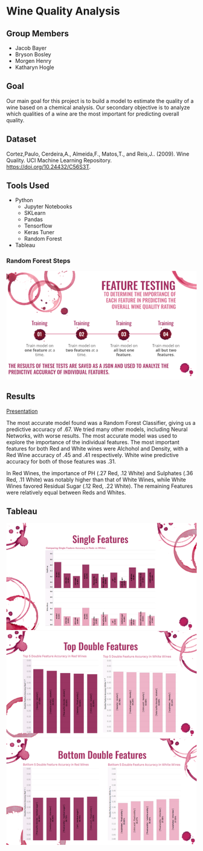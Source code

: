 # Wine Quality Analysis

## Group Members
- Jacob Bayer
- Bryson Bosley
- Morgen Henry
- Katharyn Hogle

## Goal
Our main goal for this project is to build a model to estimate the quality of a wine based on a chemical analysis. Our secondary objective is to analyze which qualities of a wine are the most important for predicting overall quality.

## Dataset
Cortez,Paulo, Cerdeira,A., Almeida,F., Matos,T., and Reis,J.. (2009). Wine Quality. UCI Machine Learning Repository. https://doi.org/10.24432/C56S3T.

## Tools Used
- Python
  - Jupyter Notebooks
  - SKLearn
  - Pandas
  - Tensorflow
  - Keras Tuner
  - Random Forest
- Tableau

### Random Forest Steps
![Feature_Testing](Images/Feature_Testing.png)

## Results
 
[Presentation](https://docs.google.com/presentation/d/18nqmfrgjqGF4xc0TjTEjMs5P8dH_pp-TG4lBHklzeTc/edit?usp=sharing)

The most accurate model found was a Random Forest Classifier, giving us a predictive accuracy of .67. We tried many other models, including Neural Networks, with worse results. The most accurate model was used to explore the importance of the individual features. The most important features for both Red and White wines were Alchohol and Density, with a Red Wine accuracy of .45 and .41 respectively. White wine predictive accuracy for both of those features was .31. 

In Red Wines, the importance of PH (.27 Red, .12 White) and Sulphates (.36 Red, .11 White) was notably higher than that of White Wines, while White Wines favored Residual Sugar (.12 Red, .22 White). The remaining Features were relatively equal between Reds and Whites.

## Tableau 
![Single_Features](Images/Single_Features.png)
![Top_Double](Images/Top_Double.png)
![Bottom_Double](Images/Bottom_Double.png)
